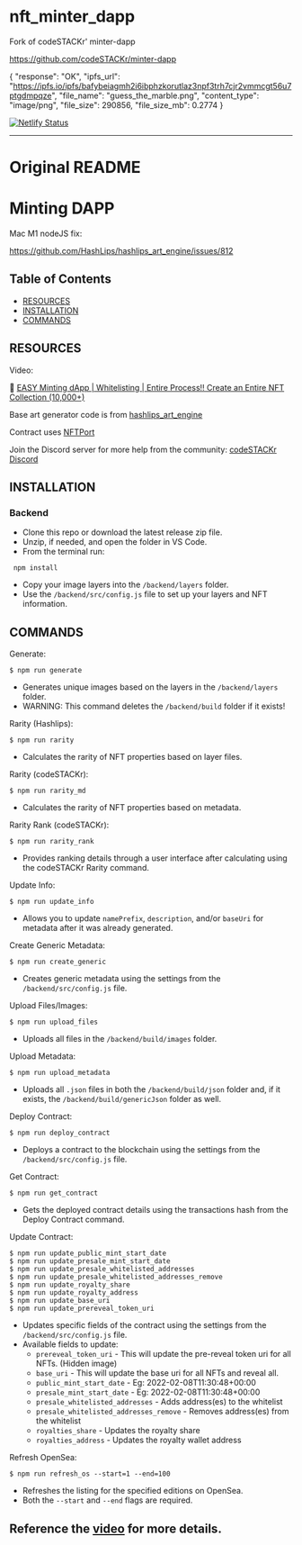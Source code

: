 # nft_minter_dapp

Fork of codeSTACKr' minter-dapp

https://github.com/codeSTACKr/minter-dapp

{
  "response": "OK",
  "ipfs_url": "https://ipfs.io/ipfs/bafybeiagmh2i6ibphzkorutlaz3npf3trh7cjr2vmmcgt56u7ptgdmpqze",
  "file_name": "guess_the_marble.png",
  "content_type": "image/png",
  "file_size": 290856,
  "file_size_mb": 0.2774
}


[![Netlify Status](https://api.netlify.com/api/v1/badges/c7a9c4cc-3ce2-4f36-b61c-1290fdb14da3/deploy-status)](https://app.netlify.com/sites/golden-semifreddo-1f1181/deploys)

---

# Original README


# Minting DAPP

Mac M1 nodeJS fix:

https://github.com/HashLips/hashlips_art_engine/issues/812


## Table of Contents

- [RESOURCES](#resources)
- [INSTALLATION](#installation)
- [COMMANDS](#commands)

## RESOURCES

Video:

🌟 [EASY Minting dApp | Whitelisting | Entire Process!! Create an Entire NFT Collection (10,000+)](https://youtu.be/cLB7u0KQFIs)

Base art generator code is from [hashlips_art_engine](https://github.com/HashLips/hashlips_art_engine)

Contract uses [NFTPort](https://nftport.xyz)

Join the Discord server for more help from the community: [codeSTACKr Discord](https://discord.gg/A9CnsVzzkZ)

## INSTALLATION

### Backend

- Clone this repo or download the latest release zip file.
- Unzip, if needed, and open the folder in VS Code.
- From the terminal run:
```
 npm install
```
- Copy your image layers into the `/backend/layers` folder.
- Use the `/backend/src/config.js` file to set up your layers and NFT information.

## COMMANDS

Generate:
```
$ npm run generate
```
- Generates unique images based on the layers in the `/backend/layers` folder.
- WARNING: This command deletes the `/backend/build` folder if it exists!

Rarity (Hashlips):
```
$ npm run rarity
```
- Calculates the rarity of NFT properties based on layer files.

Rarity (codeSTACKr):
```
$ npm run rarity_md
```

- Calculates the rarity of NFT properties based on metadata.

Rarity Rank (codeSTACKr):
```
$ npm run rarity_rank
```

- Provides ranking details through a user interface after calculating using the codeSTACKr Rarity command.

Update Info:
```
$ npm run update_info
```

- Allows you to update `namePrefix`, `description`, and/or `baseUri` for metadata after it was already generated.

Create Generic Metadata:
```
$ npm run create_generic
```

- Creates generic metadata using the settings from the `/backend/src/config.js` file.

Upload Files/Images:
```
$ npm run upload_files
```

- Uploads all files in the `/backend/build/images` folder.

Upload Metadata:
```
$ npm run upload_metadata
```

- Uploads all `.json` files in both the `/backend/build/json` folder and, if it exists, the `/backend/build/genericJson` folder as well.

Deploy Contract:
```
$ npm run deploy_contract
```

- Deploys a contract to the blockchain using the settings from the `/backend/src/config.js` file.

Get Contract:
```
$ npm run get_contract
```

- Gets the deployed contract details using the transactions hash from the Deploy Contract command.

Update Contract:
```
$ npm run update_public_mint_start_date
$ npm run update_presale_mint_start_date
$ npm run update_presale_whitelisted_addresses
$ npm run update_presale_whitelisted_addresses_remove
$ npm run update_royalty_share
$ npm run update_royalty_address
$ npm run update_base_uri
$ npm run update_prereveal_token_uri
```

- Updates specific fields of the contract using the settings from the `/backend/src/config.js` file.
- Available fields to update:
  - `prereveal_token_uri` - This will update the pre-reveal token uri for all NFTs. (Hidden image)
  - `base_uri` - This will update the base uri for all NFTs and reveal all.
  - `public_mint_start_date` - Eg: 2022-02-08T11:30:48+00:00
  - `presale_mint_start_date` - Eg: 2022-02-08T11:30:48+00:00
  - `presale_whitelisted_addresses` - Adds address(es) to the whitelist
  - `presale_whitelisted_addresses_remove` - Removes address(es) from the whitelist
  - `royalties_share` - Updates the royalty share
  - `royalties_address` - Updates the royalty wallet address

Refresh OpenSea:
```
$ npm run refresh_os --start=1 --end=100
```

- Refreshes the listing for the specified editions on OpenSea.
- Both the `--start` and `--end` flags are required.

## Reference the [video](https://youtu.be/cLB7u0KQFIs) for more details.
